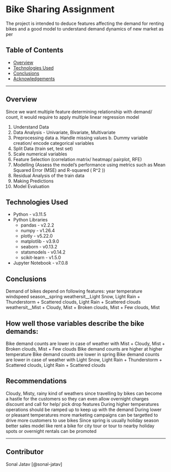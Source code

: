 # Bike Sharing Assignment

The project is intended to deduce features affecting the demand for renting bikes and a good model to understand demand dynamics of new market as per 


## Table of Contents
* [Overview](#Overview)
* [Technologies Used](#technologies-used)
* [Conclusions](#conclusions)
* [Acknowledgements](#Contributors)

****

## Overview

Since we want multiple feature determining relationship with demand/ count, it would require to apply multiple linear regression model

1. Understand Data
2. Data Analysis - Univariate, Bivariate, Multivariate
3. Preprocessing data
    a. Handle missing values
    b. Dummy variable creation/ encode categorical variables
4. Split Data (train set, test set)
5. Scale numerical variables
6. Feature Selection (correlation matrix/ heatmap/ pairplot, RFE)
7. Modelling (Assess the model’s performance using metrics such as Mean Squared Error (MSE) and R-squared ( R^2 ))
8. Residual Analysis of the train data
9. Making Predictions
10. Model Evaluation


## Technologies Used
- Python - v3.11.5
- Python Libraries
  - pandas - v2.2.2
  - numpy - v1.26.4
  - plotly - v5.22.0
  - matplotlib - v3.9.0
  - seaborn - v0.13.2
  - statsmodels - v0.14.2
  - scikit-learn - v1.5.0
- Jupyter Notebook - v7.0.8

## Conclusions

Demand of bikes depend on following features:
year
temperature
windspeed
season__spring
weathersit__Light Snow, Light Rain + Thunderstorm + Scattered clouds, Light Rain + Scattered clouds
weathersit__Mist + Cloudy, Mist + Broken clouds, Mist + Few clouds, Mist

## How well those variables describe the bike demands:
Bike demand counts are lower in case of weather with Mist + Cloudy, Mist + Broken clouds, Mist + Few clouds
Bike demand counts are higher at higher temperature
Bike demand counts are lower in spring
Bike demand counts are lower in case of weather with Light Snow, Light Rain + Thunderstorm + Scattered clouds, Light Rain + Scattered clouds


## Recommendations
Cloudy, Misty, rainy kind of weathers since travelling by bikes can become a hastle for the customers so they can even allow overnight charges discount and call for help/ pick drop features
During higher temperatures operations should be ramped up to keep up with the demand
During lower or pleasant temperatures more marketing campaigns can be targetted to drive more customers to use bikes
Since spring is usually holiday season better sales model like rent a bike for city tour or tour to nearby holiday spots or overnight rentals can be promoted

---------------------------------------------------------------------------------------------------------
## Contributor
Sonal Jatav [@sonal-jatav]
